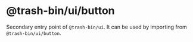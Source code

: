 # @trash-bin/ui/button

Secondary entry point of `@trash-bin/ui`. It can be used by importing from `@trash-bin/ui/button`.
